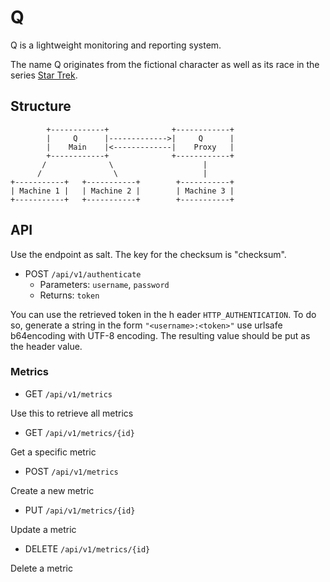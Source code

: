 # Q
Q is a lightweight monitoring and reporting system.

The name Q originates from the fictional character as well as its race in the series [Star Trek](https://en.wikipedia.org/wiki/Q_(Star_Trek)).

## Structure

```
        +------------+              +------------+
        |     Q      |------------->|     Q      |
        |    Main    |<-------------|    Proxy   |
        +------------+              +------------+
       /              \                    |
      /                \                   |
+-----------+   +-----------+        +-----------+
| Machine 1 |   | Machine 2 |        | Machine 3 |
+-----------+   +-----------+        +-----------+
```

## API


Use the endpoint as salt. The key for the checksum is "checksum".
  
- POST `/api/v1/authenticate`
    - Parameters: `username`, `password`
    - Returns: `token`
    
You can use the retrieved token in the h eader `HTTP_AUTHENTICATION`. 
To do so, generate a string in the form `"<username>:<token>"` use urlsafe b64encoding with UTF-8 encoding. 
The resulting value should be put as the header value.  

### Metrics
- GET `/api/v1/metrics`

Use this to retrieve all metrics 

- GET `/api/v1/metrics/{id}`

Get a specific metric

- POST `/api/v1/metrics`

Create a new metric

- PUT `/api/v1/metrics/{id}`

Update a metric

- DELETE `/api/v1/metrics/{id}`

Delete a metric